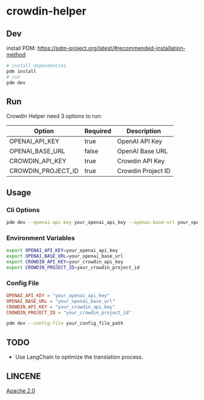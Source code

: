 # crowdin-helper

## Dev

install PDM: https://pdm-project.org/latest/#recommended-installation-method

```bash
# install dependencies
pdm install
# run
pdm dev
```

## Run

Crowdin Helper need 3 options to run:

| Option             | Required | Description        |
| ------------------ | -------- | ------------------ |
| OPENAI_API_KEY     | true     | OpenAI API Key     |
| OPENAI_BASE_URL    | false    | OpenAI Base URL    |
| CROWDIN_API_KEY    | true     | Crowdin API Key    |
| CROWDIN_PROJECT_ID | true     | Crowdin Project ID |

## Usage

### Cli Options

```bash
pdm dev --openai-api-key your_openai_api_key --openai-base-url your_openai_base_url --crowdin-api-key your_crowdin_api_key --crowdin-project-id your_crowdin_project_id
```

### Environment Variables

```bash
export OPENAI_API_KEY=your_openai_api_key
export OPENAI_BASE_URL=your_openai_base_url
export CROWDIN_API_KEY=your_crowdin_api_key
export CROWDIN_PROJECT_ID=your_crowdin_project_id
```

### Config File

```toml
OPENAI_API_KEY = "your_openai_api_key"
OPENAI_BASE_URL = "your_openai_base_url"
CROWDIN_API_KEY = "your_crowdin_api_key"
CROWDIN_PROJECT_ID = "your_crowdin_project_id"
```

```bash
pdm dev --config-file your_config_file_path
```

## TODO

- Use LangChain to optimize the translation process.

## LINCENE

[Apache 2.0](./LICENSE)
